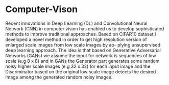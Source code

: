 # Computer-Vison
 
Recent innovations in Deep Learning (DL) and Convolutional Neural Network (CNN) in computer vision 
has enabled us to develop sophisticated methods to improve traditional approaches.
Based on CIFAR10 dataset,I developed a novel method in order to get high resolution version of enlarged 
scale images from low scale images by ap- plying unsupervised deep learning approach. 
The idea is that based on Generative Adversarial Networks (GANs) we assume the input for
network is sequences of low scale (e.g 8 x 8) and in GANs the Generator part generates some random
noisy higher scale images (e.g 32 x 32) for each input image and the Discriminator based on the original
low scale image detects the desired image among the generated random noisy images. 
